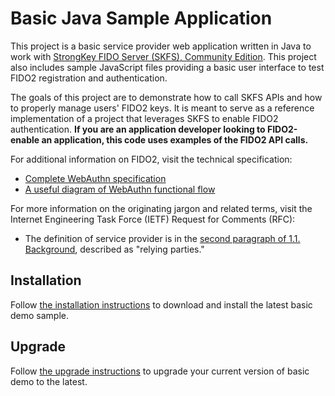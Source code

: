 # Basic Java Sample Application
This project is a basic service provider web application written in Java to work with [StrongKey FIDO Server (SKFS), Community Edition](https://github.com/StrongKey/fido2). This project also includes sample JavaScript files providing a basic user interface to test FIDO2 registration and authentication.

The goals of this project are to demonstrate how to call SKFS APIs and how to properly manage users' FIDO2 keys. It is meant to serve as a reference implementation of a project that leverages SKFS to enable FIDO2 authentication. **If you are an application developer looking to FIDO2-enable an application, this code uses examples of the FIDO2 API calls.**

For additional information on FIDO2, visit the technical specification:

- [Complete WebAuthn specification](https://www.w3.org/TR/webauthn)
- [A useful diagram of WebAuthn functional flow](https://www.w3.org/TR/webauthn/#api)

For more information on the originating jargon and related terms, visit the Internet Engineering Task Force (IETF) Request for Comments (RFC):

- The definition of service provider is in the [second paragraph of 1.1. Background](https://tools.ietf.org/html/rfc3647#section-1.1), described as "relying parties."

## Installation
Follow [the installation instructions](https://docs.strongkey.com/index.php/skfs-home/skfs-installation/skfs-installation-standalone) to download and install the latest basic demo sample.

## Upgrade
Follow [the upgrade instructions](https://docs.strongkey.com/index.php/skfs-home/skfs-installation/skfs-upgrading) to upgrade your current version of basic demo to the latest.
